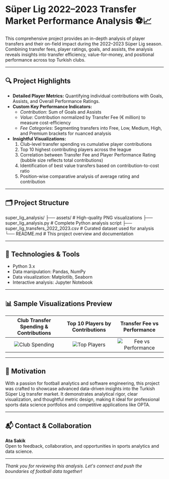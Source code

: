 # Süper Lig 2022–2023 Transfer Market Performance Analysis ⚽📈

This comprehensive project provides an in-depth analysis of player transfers and their on-field impact during the 2022–2023 Süper Lig season. Combining transfer fees, player ratings, goals, and assists, the analysis reveals insights into transfer efficiency, value-for-money, and positional performance across top Turkish clubs.

---

## 🔍 Project Highlights

- **Detailed Player Metrics:** Quantifying individual contributions with Goals, Assists, and Overall Performance Ratings.  
- **Custom Key Performance Indicators:**  
  - *Contribution*: Sum of Goals and Assists  
  - *Value*: Contribution normalized by Transfer Fee (€ million) to measure cost-efficiency  
  - *Fee Categories*: Segmenting transfers into Free, Low, Medium, High, and Premium brackets for nuanced analysis  
- **Insightful Visualizations:**  
  1. Club-level transfer spending vs cumulative player contributions  
  2. Top 10 highest contributing players across the league  
  3. Correlation between Transfer Fee and Player Performance Rating (bubble size reflects total contributions)  
  4. Identification of best value transfers based on contribution-to-cost ratio  
  5. Position-wise comparative analysis of average rating and contribution  

---

## 🗂 Project Structure

super_lig_analysis/
├── assets/ # High-quality PNG visualizations
├── super_lig_analysis.py # Complete Python analysis script
├── super_lig_transfers_2022_2023.csv # Curated dataset used for analysis
└── README.md # This project overview and documentation


---

## 🚀 Technologies & Tools

- Python 3.x  
- Data manipulation: Pandas, NumPy  
- Data visualization: Matplotlib, Seaborn  
- Interactive analysis: Jupyter Notebook  

---

## 📊 Sample Visualizations Preview

| Club Transfer Spending & Contributions | Top 10 Players by Contributions | Transfer Fee vs Performance |
|:-------------------------------------:|:-------------------------------:|:---------------------------:|
| ![Club Spending](assets/1_club_performance.png) | ![Top Players](assets/2_top_players.png) | ![Fee vs Performance](assets/3_fee_performance.png) |

---

## 🎯 Motivation

With a passion for football analytics and software engineering, this project was crafted to showcase advanced data-driven insights into the Turkish Süper Lig transfer market. It demonstrates analytical rigor, clear visualization, and thoughtful metric design, making it ideal for professional sports data science portfolios and competitive applications like OPTA.

---

## 📬 Contact & Collaboration

**Ata Sakik**  
Open to feedback, collaboration, and opportunities in sports analytics and data science.

---

*Thank you for reviewing this analysis. Let's connect and push the boundaries of football data together!*
